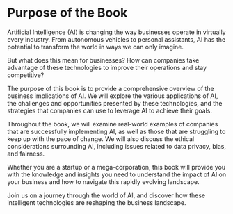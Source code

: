 Purpose of the Book
============================================

Artificial Intelligence (AI) is changing the way businesses operate in virtually every industry. From autonomous vehicles to personal assistants, AI has the potential to transform the world in ways we can only imagine.

But what does this mean for businesses? How can companies take advantage of these technologies to improve their operations and stay competitive?

The purpose of this book is to provide a comprehensive overview of the business implications of AI. We will explore the various applications of AI, the challenges and opportunities presented by these technologies, and the strategies that companies can use to leverage AI to achieve their goals.

Throughout the book, we will examine real-world examples of companies that are successfully implementing AI, as well as those that are struggling to keep up with the pace of change. We will also discuss the ethical considerations surrounding AI, including issues related to data privacy, bias, and fairness.

Whether you are a startup or a mega-corporation, this book will provide you with the knowledge and insights you need to understand the impact of AI on your business and how to navigate this rapidly evolving landscape.

Join us on a journey through the world of AI, and discover how these intelligent technologies are reshaping the business landscape.
